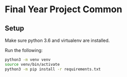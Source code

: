 # Final Year Project Common
## Setup
Make sure python 3.6 and virtualenv are installed.

Run the following:
```sh
python3 -m venv venv
source venv/bin/activate
python3 -m pip install -r requirements.txt
```
